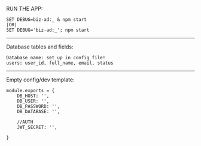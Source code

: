 RUN THE APP:

    SET DEBUG=biz-ad:_ & npm start 
    |OR| 
    SET DEBUG='biz-ad:_'; npm start

_____________________________________________

 Database tables and fields:

    Database name: set up in config file!
    users: user_id, full_name, email, status

 ____________________________________________

Empty config/dev template:

    module.exports = {
        DB_HOST: '',
        DB_USER: '',
        DB_PASSWORD: '',
        DB_DATABASE: '',

        //AUTH
        JWT_SECRET: '',

    }